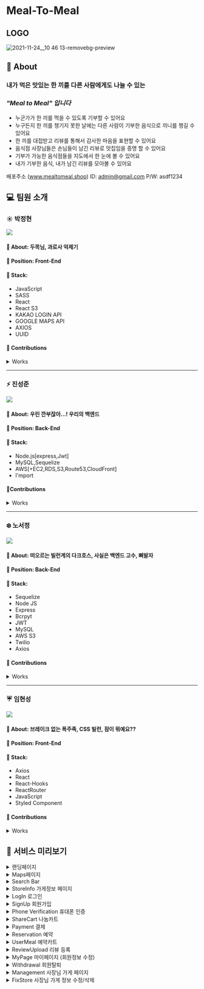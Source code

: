 # Meal-To-Meal

## LOGO 
![2021-11-24__10 46 13-removebg-preview](https://user-images.githubusercontent.com/83822798/143395528-229796bd-bddd-4e13-8562-cce937023874.png)

## 🍰 About
### 내가 먹은 맛있는 한 끼를 다른 사람에게도 나눌 수 있는
### *"Meal to Meal" 입니다*

- 누군가가 한 끼를 먹을 수 있도록 기부할 수 있어요
- 누구든지 한 끼를 챙기지 못한 날에는 다른 사람이 기부한 음식으로 끼니를 챙길 수 있어요
- 한 끼를 대접받고 리뷰를 통해서 감사한 마음을 표현할 수 있어요
- 음식점 사장님들은 손님들이 남긴 리뷰로 맛집임을 증명 할 수 있어요
- 기부가 가능한 음식점들을 지도에서 한 눈에 볼 수 있어요
- 내가 기부한 음식, 내가 남긴 리뷰를 모아볼 수 있어요

배포주소 (www.mealtomeal.shop)
ID: admin@gmail.com
P/W: asdf1234



## 💻 팀원 소개

### ☀️ 박정현
[![](https://img.shields.io/badge/Github-jamiep9rk-%230099FF?style=for-the-badge&logo=github)](https://github.com/jamiep9rk)
#### 🙋 About: 두목님, 과로사 억제기
#### 🔨 Position: Front-End
#### 📝 Stack: 
- JavaScript
- SASS
- React
- React S3
- KAKAO LOGIN API
- GOOGLE MAPS API
- AXIOS
- UUID

#### 💯 Contributions

<details>
 <summary>Works</summary>
  <div markdown="1">
    <div>
        <details>
        <summary>SR</summary>
            <div markdown="1">
                <ul> 
                    <li>RESTful API 문서 작성<br/> </li>
                    <li>와이어프레임<br/> </li>
                    <li>워크 플로우 작성<br/> </li>
                    <li>DB Schema 작성<br/> </li>
                    <li>System Architecture 작성<br/> </li>
                </ul>
            </div>
        </details>
    </div>
    <div>
        <details>
        <summary>Frontend</summary>
            <div markdown="1">
                <ul>
<li>Google Maps API<br/> </li>
    - 지도를 화면에 랜더링 <br/>
    - 가게 카테고리에 맞게 지도에 마커 띄우기
<li>카카오 소셜 로그인 <br/> </li>
     - 클라이언트에서 토큰 받아오고 리다이렉트 시키는 기능 구현          
<li>StoreInfo 가게 정보 페이지 <br/> </li>
   - 페이지 구성 및 css 반응형 <br/>
    - 가게 정보 조회 기능 구현 <br/>
    - 리뷰 내역 조회 기능 구현 <br/>
<li>ShareCart 나눔카트 페이지 <br/> </li>
 - 페이지 구성 및 css 반응형 <br/>
    - 나눔카트 정보 조회 기능 구현 <br/>
<li>Policy 이용약관 모달 <br/> </li>
 - 페이지 구성 및 css 반응형
<li>Withdrawal 회원탈퇴 페이지 <br/> </li>
  - 페이지 구성 및 css 반응형 <br/>
    - 회원탈퇴 기능 구현
<li>ReviewUploadModal 리뷰 등록 모달 <br/> </li>
- 페이지 구성 및 css 반응형 <br/>
    - 리뷰 등록 기능 구현
<li>MyPage 마이페이지 <br/> </li>
   - 리뷰 내역 조회 기능 구현 <br/>
    - 휴대폰 인증 모달 구성 및 css 반응형 <br/>
    - 휴대폰 인증 등록 기능 구현 <br/>
    - 휴대폰 인증 상태 유지 <br/>
<li>Management 사장님 가게 페이지 <br/> </li>
 - 사장님 가게 등록 기능 구현 <br/>
    - 사장님 가게 수정 기능 구현 <br/>
    - 사장님 가게 삭제 기능 구현 <br/>
<li>UserMeal 페이지 <br/> </li>
    - css 반응형 <br/>
    - 주문내역이 없을 시의 조회 기능 구현 <br/>
<li>MyDonation 페이지 <br/> </li>
 - 페이지 구성 및 css 반응형 <br/>
    - 기부 내역 조회 기능 구현 <br/>
                </ul>
            </div>
        </details>
    </div>
  </div>
</details>

----
### ⚡ 진성준
[![](https://img.shields.io/badge/Github-Jin--sungjun-%23AAF0D1?style=for-the-badge&logo=github)](https://github.com/Jin-sungjun)
#### 🙋 About: 우린 깐부잖아...! 우리의 백엔드
#### 🔨 Position: Back-End
#### 📝 Stack:
- Node.js[express,Jwt]
- MySQL,Sequelize
- AWS[+EC2,RDS,S3,Route53,CloudFront]
- I'mport

#### 💯Contributions

<details>
 <summary>Works</summary>
  <div markdown="1">
    <div>
        <details>
        <summary>SR</summary>
            <div markdown="1">
                <ul> 
                    <li>RESTful API 문서 작성<br/> </li>
                    <li>와이어프레임<br/> </li>
                    <li>워크 플로우 작성<br/> </li>
                    <li>DB Schema 작성<br/> </li>
                    <li>System Architecture 작성<br/> </li>
                </ul>
            </div>
        </details>
    </div>
    <div>
        <details>
        <summary>Server</summary>
            <div markdown="1">
                <ul>
    <li>배포<br></li>
        - AWS Route53 과 CloudFront 를 이용한 Https 배포 환경 작성</br>
        - EC2를 이용한  서버 배포<br>
        - S3로  이용한 정적  웹사이트 빌드 및 배포<br>
        - S3로 이용한 이미지 업로드 기능 구현<br>
        - RDS로 DB 구축</br>
    <li>결제 시스템</li>
        - 결제 페이지 데이터 전송</br>
        - 결제 정보 검증 및 검증 성공, 실패시 DB 저장되는 로직 구현<br>
    <li>Review 컨트롤러<br></li>
        - 리뷰 등록 구현<br>
    <li>Menu 컨트롤러</li>
        - 메뉴 등록 구현<br>
        - 메뉴 삭제 구현<br>
    <li>Store 컨트롤러</li>
        - 가게 신규등록 및 등록시 메뉴까지 같이 추가하게 변경<br>
        - 가게 정보 수정 구현 및 가게 정보 수정시 가게정보와 메뉴정보도 같이 수정할수있게 구현<br>
        - 가게 삭제 구현<br>
    <li>카카오 소셜로그인</li>
        - 카카오 소셜로그인 회원가입 구현<br>
        - 정보 제공동의에서 이메일을 제공하지 않을때의 일반회원과 구분하여 로그인 하는 기능 구현<br>
    <li>Seed 작성</li>
        - 유저 Seed 작성<br>
        - 가게 Seed 작성<br>
        - 메뉴 Seed 작성<br>
        - 가게 Review Seed 작성<br>
                </ul>
            </div>
        </details>
    </div>
  </div>
</details>

----

### ❄️ 노서정
[![](https://img.shields.io/badge/Github-anniemon-%23660099?style=for-the-badge&logo=github)](https://github.com/anniemon)
#### 🙋 About: 떠오르는 빌런계의 다크호스, 사실은 백엔드 고수, 뼈발자
#### 🔨 Position: Back-End
#### 📝 Stack: 
- Sequelize
- Node JS
- Express
- Bcrpyt
- JWT
- MySQL
- AWS S3
- Twilio
- Axios
#### 💯 Contributions
<details>
  <summary>Works</summary>
  <div markdown="1">
    <div>
      <details>
        <summary>SR</summary>
        <div markdown="1">
          <ul>
            <li>RESTful API 문서 작성</li>
            <li>와이어프레임</li>
            <li>워크 플로우 작성</li>
            <li>DB Schema 작성</li>
            <li>System Architecture 작성</li>
          </ul>
        </div>
      </details>
    </div>
    <div>
      <details>
        <summary>Backend</summary>
        <div markdown="1">
          <ul>
            <li>구조 작성</li>
            <ul>
            <li> 라우터, 컨트롤러 구성</li>
            <li> sequelizerc 설정, migrations, models, seeders 구성, associations 설정</li>
            </ul>
            <li>auth 컨트롤러</li>
            <ul>
            <li> jwt를 사용한 토큰 검증 </li>
            <li> kakao oauth 소셜 로그인 </li>
            <li> twilio를 사용한 휴대폰 인증 </li>
            </ul>
            <li> 카트 컨트롤러</li>
            <ul>
            <li> 카트 등록 </li>
            <li> 카트 조회 </li>
            </ul>
            <li> 메뉴 컨트롤러 </li>
            <ul>
            <li> 메뉴 조회 </li>
            </ul>
            <li> 리뷰 컨트롤러 </li>
            <ul>
            <li> 리뷰 등록 </li>
            <li> 리뷰 조회 </li>
            </ul>
            <li> 서치 컨트롤러 </li>
            <ul>
            <li> 지도 서치바에서 가게명, 주소, 카테고리로 검색 기능 </li>
            </ul>
            <li> 스토어 컨트롤러 </li>
            <ul>
            <li> 가게 조회 </li>
            <li> 사장님 페이지 가게 조회 </li>
            <li> 사장님 페이지 가게 수정 시 메뉴 삭제 </li>
            </ul>
            <li> 유저 컨트롤러 </li>
            <ul>
            <li> 회원가입, 로그인, 로그아웃, 회원탈퇴 </li>
            <li> 마이 페이지 </li>
            <li> 이메일, 닉네임 중복 검사 </li>
            <li> 비밀번호 수정, 닉네임 수정 </li>
            </ul>
            <li> 유저밀(예약내역) 컨트롤러 </li>
            <ul>
            <li> 유저밀 등록 </li>
            <li> 유저밀 조회 </li>
            </ul>
            <li> 이벤트 스케줄러 </li>
            <ul>
            <li> 유저 today_used 컬럼 자정에 초기화되게 이벤트 스케줄러 등록 </li>
            </ul>
          </ul>
        </div>
      </details>
    </div>
    <div>
      <details>
        <summary>FrontEnd</summary>
        <div markdown="1">
          <ul>
            <li>React-S3로 클라이언트 사이드에서 s3 버킷에 이미지 업로드</li>
            <li>이미지 조회</li>
            <li>이미지 삭제</li>
          </ul>
        </div>
      </details>
    </div>
  </div>
</details>



    

----

### ☔ 임현성
[![](https://img.shields.io/badge/Github-Hendrix1995-%23DD4A68?style=for-the-badge&logo=github)](https://github.com/Hendrix1995)
#### 🙋 About: 브레이크 없는 폭주족, CSS 빌런, 잠이 뭐예요??  
#### 🔨 Position: Front-End
#### 📝 Stack:
- Axios
- React
- React-Hooks
- ReactRouter
- JavaScript
- Styled Component
#### 💯 Contributions
<details>
 <summary>Works</summary>
  <div markdown="1">
    <div>
        <details>
        <summary>SR</summary>
            <div markdown="1">
                <ul> 
                    <li>RESTful API 문서 작성<br/> </li>
                    <li>와이어프레임<br/> </li>
                    <li>워크 플로우 작성<br/> </li>
                    <li>DB Schema 작성<br/> </li>
                </ul>
            </div>
        </details>
    </div>
    <div>
        <details>
        <summary>Frontend</summary>
            <div markdown="1">
                <ul>
<li>Google Maps API<br /> </li>
    - WindowInfo 디자인 및 기능 구현<br/>
    - 등록된 가게 좌표를 이용한 마커 렌더<br/>
    - 마커 클릭 시 zoom 및 화면 이동
<li>Alert<br /> </li>
    - 디자인 및 표시될 메시지를 변경시켜 사용할 수 있도록 구현<br/>
    - 상황에 맞는 Alert 애니메이션 변경(성공, 실패, 자신의 가게에서 먹기 버튼을 누를 경우, 결제 감사)
<li>로그인 및 회원가입<br /> </li>
    - 로그인, 회원가입 모달 디자인 및 반응형 레이아웃<br/>
    - 로그인, 회원가입 유효성 검사 구현<br/>
    - 로그인, 회원가입 서버 연결
<li>이미지 업로드<br /> </li>
    - 이미지 업로드 시 미리보기 구현
<li>SharaCart 나눔카트 페이지<br /> </li>
    - 페이지 디자인 및 반응형 레이아웃<br/>
    - 장바구니 상품 추가 및 수량 조절, 삭제 구현<br/>
    - 장바구니가 비어 있을 때 애니메이션 추가
<li>AddStore 가게 등록 페이지<br /> </li>
    - 페이지 디자인 및 반응형 레이아웃<br/>
    - 카카오 API를 이용한 주소 검색기능
<li>FIxStore 가게 수정 페이지<br /> </li>
    - 페이지 디자인 및 반응형 레이아웃<br/>
    - 카카오 API를 이용한 주소 검색 기능
<li>Landing 페이지<br /> </li>
    - 페이지 디자인 및 반응형 레이아웃
<li>Management 사장님 페이지<br /> </li>
    - 페이지 디자인 및 반응형 레이아웃<br/>
    - 가게 정보 서버 연결
<li>Maps 지도 페이지<br /> </li>
    - 가게 검색 Input 기능 구현 및 디자인<br/>
    - 가게 검색 Sidebar 디자인<br/>
    - 가게 검색 기능 구현<br/>
    - 검색된 가게 클릭 시 해당 가게로 화면 이동 및 zoom
<li>MyDonation 나의 기부내역 페이지<br /> </li>
    - 페이지 디자인 및 반응형 레이아웃<br/>
    - 기부 현황, 내 기부내역 서버 연결
<li>MyPage 내 정보 페이지<br /> </li>
    - 페이지 디자인 및 반응형 레이아웃<br/>
    - 회원 정보 수정 유효성 검사 구현<br/>
    - 회원 정보 수정 토글 디자인 및 기능 구현
<li>NotFound 404 페이지<br /> </li>
    - 페이지 디자인 및 반응형 레이아웃
<li>StoreInfo 가게 상세정보 페이지<br /> </li>
    - 페이지 디자인 및 반응형 레이아웃<br/>
    - 가게 정보 서버 연결
<li>UserMeal 페이지<br /> </li>
    - 페이지 디자인 및 반응형 레이아웃<br/>
    - 예약된 가게 정보와 주문한 유저 정보 서버 연결<br/>
    - 음식점 리뷰 모달 창 디자인 및 반응형 레이아웃
<li>Withdrawal 회원 탈퇴 페이지<br /> </li>
    - 페이지 디자인 및 반응형 레이아웃
<li>Footer<br /> </li>
    - 디자인 및 반응형 레이아웃
<li>Header Sidebar<br /> </li>
    - 로그인 상황에 따른 Sidebar 구현 및 디자인<br/>
    - Header 디자인 및 반응형 레이아웃
<li>Loading<br /> </li>
    - 페이지 디자인 및 반응형 레이아웃
<li>결제 시스템<br /> </li>
    - 결제 시스템 데이터 전송
<li>모바일 내비게이션<br /> </li>
    - 디자인 및 모바일 버전일 때에만 렌딩<br/>
    - 스와이프 기능 구현
<li>디자인 요소<br /> </li>
    - 버튼 및 Input 반응 이벤트 구현<br/>
    - 검색 혹은 렌딩된 요소의 상태(ex: 검색 결과가 없을 때)에 따른 애니메이션 컴포넌트 구현<br/>
    - 팀 로고 및 프로젝트 로고 디자인
                </ul>
            </div>
        </details>
    </div>
  </div>
</details>





## 🍔 서비스 미리보기


<details>
 <summary>랜딩페이지</summary>
<img src="https://user-images.githubusercontent.com/83822798/146705634-f0d28217-7b99-4d60-92c2-420bb5fd3df7.gif" />
</details>
<details> 
<summary>Maps페이지</summary>
<img src="https://user-images.githubusercontent.com/83822798/146715705-a87b94f6-c476-4819-8d69-db95ed5bb5f1.gif" />
</details>
<details> 
<summary>Search Bar</summary>
<img src="https://user-images.githubusercontent.com/83822798/146716723-fe4850de-69c5-438b-94be-98ea8e650fdc.gif" />
</details>
<details> 
<summary>StoreInfo 가게정보 페이지</summary>
<img src="https://user-images.githubusercontent.com/83822798/146716865-80b98413-6380-489a-9c8a-9ef33ef9db49.gif" />
</details>
<details> 
<summary>LogIn 로그인</summary>
<img src="https://user-images.githubusercontent.com/83822798/146716482-e7d52d0a-472b-40c8-9dcc-ab000b69850c.gif" />
</details>
<details> 
<summary>SignUp 회원가입</summary>
<img src="https://user-images.githubusercontent.com/83822798/146716822-92156a9f-3730-45a1-a58d-c56abd081415.gif" />
</details>
<details> 
<summary>Phone Verification 휴대폰 인증</summary>
<img src="https://user-images.githubusercontent.com/83822798/146871182-8d14feb0-0e18-406a-a565-3b4adf77e834.gif" />
</details>
<details> 
<summary>ShareCart 나눔카트</summary>
<img src="https://user-images.githubusercontent.com/83822798/146716795-345e68da-3abf-45ea-8dd1-7dbf1ff456e7.gif" />
</details>
<details> 
<summary>Payment 결제</summary>
<img src="https://user-images.githubusercontent.com/83822798/146716610-52d49544-2ffd-4106-a6f7-d2fab5d6f0a2.gif" />
</details>
<details> 
<summary>Reservation 예약</summary>
<img src="https://user-images.githubusercontent.com/83822798/146715928-b2e0c31b-c5bf-463d-8f5f-c96788a6078b.gif" />
</details>
<details> 
<summary>UserMeal 예약카트</summary>
<img src="https://user-images.githubusercontent.com/83822798/146716904-2c97461c-d3d7-44ac-ab80-ab8400b9f811.gif" />
</details>
<details> 
<summary>ReviewUpload 리뷰 등록</summary>
<img src="https://user-images.githubusercontent.com/83822798/146716687-5ba806c4-29ed-41d5-8e8c-2859afa9d142.gif" />
</details>
<details> 
<summary>MyPage 마이페이지 (회원정보 수정)</summary>
<img src="https://user-images.githubusercontent.com/83822798/146716582-cc58a37c-b884-4ca3-b387-4bfd981ee6b0.gif" />
</details>
<details> 
<summary>Withdrawal 회원탈퇴</summary>
<img src="https://user-images.githubusercontent.com/83822798/146716950-13b75178-a58c-4454-a172-1b2a7b7dad2d.gif" />
</details>
<details> 
<summary>Management 사장님 가게 페이지</summary>
<img src="https://user-images.githubusercontent.com/83822798/146716551-b49d49a1-e0fb-44cc-8f5e-91844e1ce50d.gif" />
</details>
<details> 
<summary>FixStore 사장님 가게 정보 수정/삭제</summary>
<img src="https://user-images.githubusercontent.com/83822798/146716343-e4f08c1b-31fd-4bfb-92d7-04a2434d4adf.gif" />
</details>

          

          
